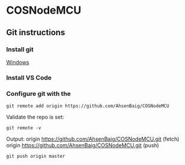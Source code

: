 # COSNodeMCU


## Git instructions
### Install git
[Windows](https://git-scm.com/download/win)

### Install VS Code

### Configure git with the 
```git
git remote add origin https://github.com/AhsenBaig/COSNodeMCU
```

Validate the repo is set:
```git
git remote -v
```
Output: 
origin  https://github.com/AhsenBaig/COSNodeMCU.git (fetch)
origin  https://github.com/AhsenBaig/COSNodeMCU.git (push)

```git
git push origin master
```